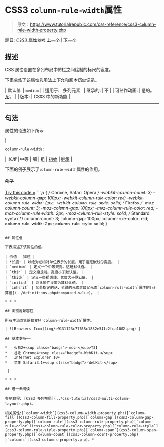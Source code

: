 # CSS3 `column-rule-width`属性

> 原文：<https://www.tutorialrepublic.com/css-reference/css3-column-rule-width-property.php>

题目: [CSS3 属性参考](css3-properties.php) [上一个](css3-column-rule-style-property.php) | [下一个](css3-column-span-property.php)

## 描述

CSS 属性设置在多列布局中的栏之间绘制的标尺的宽度。

下表总结了该属性的用法上下文和版本历史记录。

| 默认值: | `medium` |
| 适用于: | 多列元素 |
| 继承的: | 不 |
| 可制作动画: | 是的。 [*见*](css-animatable-properties.php)*。* |
| 版本: | CSS3 中的新功能 |

* * *

## 句法

属性的语法如下所示:

| 

```
column-rule-width: 
```

 | *长度* &#124; 中等 &#124; 细 &#124; 粗 &#124; [初始](../definitions.php#initial) &#124; [继承](../definitions.php#inherit) |

下面的例子展示了`column-rule-width`属性的作用。

#### 例子

[Try this code »](../codelab.php?topic=css3&file=column-rule-width-property "Try this code using online Editor") *```
p {
    /* Chrome, Safari, Opera */
    -webkit-column-count: 3;
    -webkit-column-gap: 100px;
    -webkit-column-rule-color: red;
    -webkit-column-rule-width: 2px;
    -webkit-column-rule-style: solid;
    /* Firefox */
    -moz-column-count: 3;
    -moz-column-gap: 100px;
    -moz-column-rule-color: red;
    -moz-column-rule-width: 2px;
    -moz-column-rule-style: solid;
    /* Standard syntax */
    column-count: 3;
    column-gap: 100px;
    column-rule-color: red;
    column-rule-width: 2px;
    column-rule-style: solid;
}
```*  ** * *

## 属性值

下表描述了该属性的值。

| 价值 | 描述 |
| *长度* | 以绝对或相对单位表示的长度，用于指定嵌线的宽度。 |
| `medium` | 定义一个中等规则。这是默认值。 |
| `thin` | 定义瘦规则。宽度小于默认值。 |
| `thick` | 定义一条粗嵌线。宽度大于默认值。 |
| `initial` | 将此属性设置为其默认值。 |
| `inherit` | 如果指定的话，关联的元素取其父元素`column-rule-width`属性的[计算值](../definitions.php#computed-value)。 |

* * *

## 浏览器兼容性

所有主流浏览器都支持`column-rule-width`属性。

| ![Browsers Icon](img/e9331123c77668c1832e541c2fca1002.png) | 

## 基本支持——

*   火狐2+<sup class="badge">-moz-</sup>T3】
*   谷歌 Chrome4+<sup class="badge">-WebKit-</sup>
*   Internet Explorer 10+
*   苹果 Safari3.1+<sup class="badge">-WebKit-</sup>

 |

* * *

## 进一步阅读

参见教程: [CSS3 多列布局](../css-tutorial/css3-multi-column-layouts.php)。

相关属性:[`column-width`](css3-column-width-property.php)[`column-fill`](css3-column-fill-property.php)[`column-gap`](css3-column-gap-property.php)[`column-rule`](css3-column-rule-property.php)[`column-rule-color`](css3-column-rule-color-property.php)[`column-rule-style`](css3-column-rule-style-property.php)[`column-span`](css3-column-span-property.php)[`column-count`](css3-column-count-property.php)[`columns`](css3-columns-property.php)。*